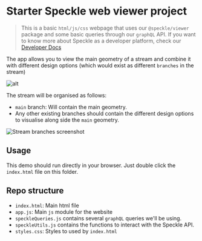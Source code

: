 # Starter Speckle web viewer project

> This is a basic `html/js/css` webpage that uses our `@speckle/viewer` package and some basic queries through our `graphQL` API.
> If you want to know more about Speckle as a developer platform, check our [Developer Docs](https://speckle.guide/dev)

The app allows you to view the main geometry of a stream and combine it with different design options (which would exist as different `branches` in the stream)

![alt](https://link)

The stream will be organised as follows:

- `main` branch: Will contain the main geometry.
- Any other existing branches should contain the different design options to visualise along side the `main` geometry.

![Stream branches screenshot](https://link)

## Usage

This demo should run directly in your browser. Just double click the `index.html` file on this folder.

## Repo structure

- `index.html`: Main html file
- `app.js`: Main `js` module for the website
- `speckleQueries.js` contains several `graphQL` queries we'll be using.
- `speckleUtils.js` contains the functions to interact with the Speckle API.
- `styles.css`: Styles to used by `index.html`
